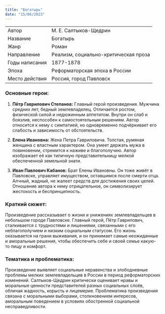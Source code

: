 ```yaml
---
title: "Богатырь"
date: "15/06/2023"
---
```


|                |                                      |
| -------------- | ------------------------------------ |
| Автор          | М. Е. Салтыков-Щедрин                |
| Название       | Богатырь                             |
| Жанр           | Роман                                |
| Направление    | Реализм, социально-критическая проза |
| Годы написания | 1877-1878                            |
| Эпоха          | Реформаторская эпоха в России        |
| Место действия | Россия, город Павловск               |

### Основные герои:

1. **Пётр Гаврилович Степанов:** Главный герой произведения. Мужчина средних лет, бедный землевладелец. Отличается ростом, физической силой и недюжинным аппетитом. Внутри он слаб и боязлив, неспособен к самостоятельным решениям. Автор относится к нему с симпатией, но одновременно подчёркивает его слабость и зависимость от обстоятельств.

2. **Елена Ивановна:** Жена Петра Гавриловича. Толстая, румяная женщина с властным характером. Она умеет держать мужа в повиновении, стремится к наживе и благополучию. Автор изображает её как типичную представительницу мелкой обеспеченной земельной знати.

3. **Иван Павлович Кабанов:** Брат Елены Ивановны. Он тоже живёт в Павловске, управляет имуществом, оставшимся после смерти отца. Алчный, жадный, не жалеет средств для достижения своих целей. Отношение автора к нему отрицательное, он символизирует жестокость и беспринципность.

### Краткий сюжет:

Произведение рассказывает о жизни и унижениях землевладельцев в небольшом городе Павловске. Главный герой, Пётр Гаврилович, сталкивается с трудностями и лишениями, связанными с его неблагополучием и низким социальным статусом. Его жизнь оказывается на грани выживания, и он принимает самые неожиданные и аморальные решения, чтобы обеспечить себе и своей семье какую-то пищу и комфорт.

### Тематика и проблематика:

Произведение выявляет социальные неравенства и злободневные проблемы мелких землевладельцев в России в период реформаторских изменений. Салтыков-Щедрин критически оценивает нравы и моральные ценности представителей разных социальных слоёв, обличая жадность, корысть и лицемерие. Проблематика произведения связана с моральными выборами, столкновением интересов, аморальным поведением в условиях обостренной социальной несправедливости.
